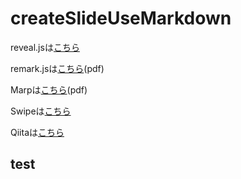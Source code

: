 # createSlideUseMarkdown



reveal.jsは[こちら](./reveal_js/index.html)


remark.jsは[こちら](https://ykhirao.github.io/SlideByMarkdown/remark_js/remark_js.pdf)(pdf)

Marpは[こちら](https://ykhirao.github.io/SlideByMarkdown/Marp/marp.pdf)(pdf)


Swipeは[こちら](https://swipe.to/6287cw)

Qiitaは[こちら]()

## test


